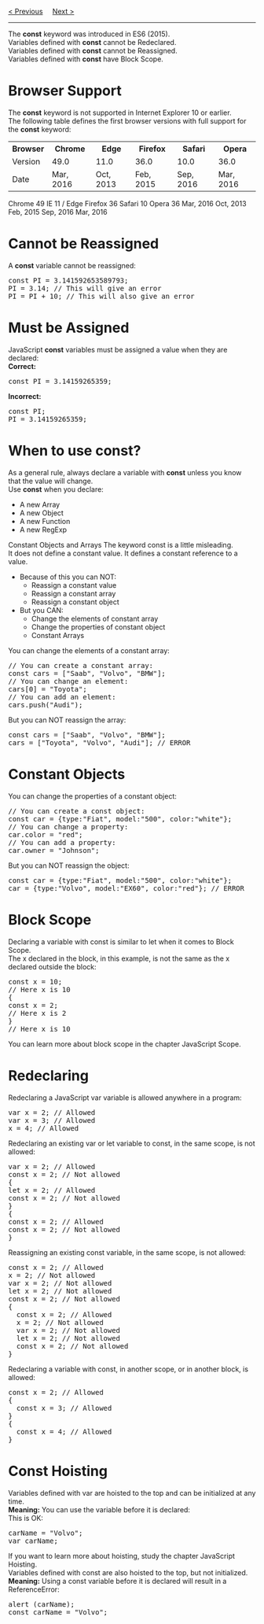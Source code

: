 <a href="/JS/Let.md">&lt; Previous</a>
&nbsp;&nbsp;&nbsp;
<a href="/JS/Operators/Main.md">Next &gt;</a>
<hr>
The <b>const</b> keyword was introduced in ES6 (2015).
<br>
Variables defined with <b>const</b> cannot be Redeclared.
<br>
Variables defined with <b>const</b> cannot be Reassigned.
<br>
Variables defined with <b>const</b> have Block Scope.
<h1>Browser Support</h1>
The <b>const</b> keyword is not supported in Internet Explorer 10 or earlier.
<br>
The following table defines the first browser versions with full support for the <b>const</b> keyword:
<table class="ws-table-all notranslate">
  <tr>
    <th>Browser</th>
    <th>Chrome</th>
    <th>Edge</th>
    <th>Firefox</th>
    <th>Safari</th>
    <th>Opera</th>
  </tr>
  <tr>
    <td>Version</td>
    <td>49.0</td>
    <td>11.0</td>
    <td>36.0</td>
    <td>10.0</td>
    <td>36.0</td>
  </tr>
  <tr>
    <td>Date</td>
    <td>Mar, 2016</td>
    <td>Oct, 2013</td>
    <td>Feb, 2015</td>
    <td>Sep, 2016</td>
    <td>Mar, 2016</td>
  </tr>
</table>
Chrome 49	IE 11 / Edge	Firefox 36	Safari 10	Opera 36
Mar, 2016	Oct, 2013	Feb, 2015	Sep, 2016	Mar, 2016
<h1>Cannot be Reassigned</h1>
A <b>const</b> variable cannot be reassigned:
<pre>
const PI = 3.141592653589793;
PI = 3.14; // This will give an error
PI = PI + 10; // This will also give an error
</pre>
<h1>Must be Assigned</h1>
JavaScript <b>const</b> variables must be assigned a value when they are declared:
<br>
<b>Correct:</b>
<pre>const PI = 3.14159265359;</pre>
<b>Incorrect:</b>
<pre>
const PI;
PI = 3.14159265359;
</pre>
<h1>When to use const?</h1>
As a general rule, always declare a variable with <b>const</b> unless you know that the value will change.
<br>
Use <b>const</b> when you declare:
<ul>
  <li>A new Array</li>
  <li>A new Object</li>
  <li>A new Function</li>
  <li>A new RegExp</li>
</ul>
Constant Objects and Arrays
The keyword const is a little misleading.
<br>
It does not define a constant value. It defines a constant reference to a value.
<ul>
  <li>Because of this you can NOT:
  <ul>
    <li>Reassign a constant value</li>
    <li>Reassign a constant array</li>
    <li>Reassign a constant object</li>
  </ul>
  <li>But you CAN:
  <ul>
    <li>Change the elements of constant array</li>
    <li>Change the properties of constant object</li>
    <li>Constant Arrays</li>
  </ul>
</ul>
You can change the elements of a constant array:
<pre>
// You can create a constant array:
const cars = ["Saab", "Volvo", "BMW"];
// You can change an element:
cars[0] = "Toyota";
// You can add an element:
cars.push("Audi");
</pre>
But you can NOT reassign the array:
<pre>
const cars = ["Saab", "Volvo", "BMW"];
cars = ["Toyota", "Volvo", "Audi"]; // ERROR
</pre>
<h1>Constant Objects</h1>
You can change the properties of a constant object:
<pre>
// You can create a const object:
const car = {type:"Fiat", model:"500", color:"white"};
// You can change a property:
car.color = "red";
// You can add a property:
car.owner = "Johnson";
</pre>
But you can NOT reassign the object:
<pre>
const car = {type:"Fiat", model:"500", color:"white"};
car = {type:"Volvo", model:"EX60", color:"red"}; // ERROR
</pre>
<h1>Block Scope</h1>
Declaring a variable with const is similar to let when it comes to Block Scope.
<br>
The x declared in the block, in this example, is not the same as the x declared outside the block:
<pre>
const x = 10;
// Here x is 10
{ 
const x = 2;
// Here x is 2
}
// Here x is 10
</pre>
You can learn more about block scope in the chapter JavaScript Scope.
<h1>Redeclaring</h1>
Redeclaring a JavaScript var variable is allowed anywhere in a program:
<pre>
var x = 2; // Allowed
var x = 3; // Allowed
x = 4; // Allowed
</pre>
Redeclaring an existing var or let variable to const, in the same scope, is not allowed:
<pre>
var x = 2; // Allowed
const x = 2; // Not allowed
{
let x = 2; // Allowed
const x = 2; // Not allowed
}
{
const x = 2; // Allowed
const x = 2; // Not allowed
}
</pre>
Reassigning an existing const variable, in the same scope, is not allowed:
<pre>
const x = 2; // Allowed
x = 2; // Not allowed
var x = 2; // Not allowed
let x = 2; // Not allowed
const x = 2; // Not allowed
{
  const x = 2; // Allowed
  x = 2; // Not allowed
  var x = 2; // Not allowed
  let x = 2; // Not allowed
  const x = 2; // Not allowed
}
</pre>
Redeclaring a variable with const, in another scope, or in another block, is allowed:
<pre>
const x = 2; // Allowed
{
  const x = 3; // Allowed
}
{
  const x = 4; // Allowed
}
</pre>
<h1>Const Hoisting</h1>
Variables defined with var are hoisted to the top and can be initialized at any time.
<br>
<b>Meaning:</b> You can use the variable before it is declared:
<br>
This is OK:
<pre>
carName = "Volvo";
var carName;
</pre>
If you want to learn more about hoisting, study the chapter JavaScript Hoisting.
<br>
Variables defined with const are also hoisted to the top, but not initialized.
<br>
<b>Meaning:</b> Using a const variable before it is declared will result in a ReferenceError:
<pre>
alert (carName);
const carName = "Volvo";
</pre>
